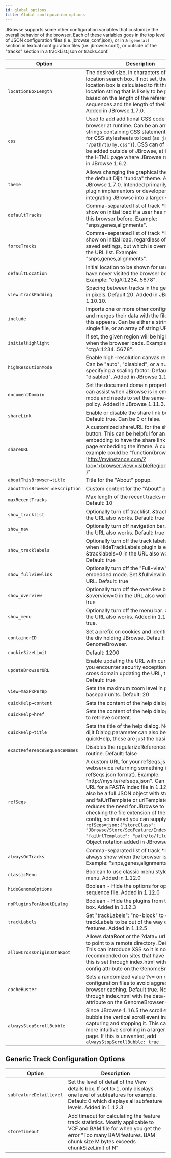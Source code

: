 ```yaml
---
id: global_options
title: Global configuration options
---
```


JBrowse supports some other configuration variables that customize the overall behavior of the browser. Each of these variables goes in the top level of JSON configuration files (i.e. jbrowse_conf.json), or in a `[general]` section in textual configuration files (i.e. jbrowse.conf), or outside of the "tracks" section in a trackList.json or tracks.conf.

|Option|Description|
|------|-----------|
|`locationBoxLength`|The desired size, in characters of the location search box. If not set, the size of the location box is calculated to fit the largest location string that is likely to be produced, based on the length of the reference sequences and the length of their names. Added in JBrowse 1.7.0.|
|`css`|Used to add additional CSS code to the browser at runtime. Can be an array of either strings containing CSS statements, or URLs for CSS stylesheets to load (`as json:{url: "/path/to/my.css"}`). CSS can of course also be added outside of JBrowse, at the level of the HTML page where JBrowse runs. Added in JBrowse 1.6.2.|
|`theme`|Allows changing the graphical theme from the default Dijit "tundra" theme. Added in JBrowse 1.7.0. Intended primarily for use by plugin implementors or developers integrating JBrowse into a larger system.|
|`defaultTracks`|Comma-separated list of track \*labels\* to show on initial load if a user has never visited this browser before. Example: "snps,genes,alignments".|
|`forceTracks`|Comma-separated list of track \*labels\* to show on initial load, regardless of the user's saved settings, but which is overridden by the URL list. Example: "snps,genes,alignments".|
|`defaultLocation`|Initial location to be shown for users who have never visited the browser before. Example: "ctgA:1234..5678".|
|`view→trackPadding`|Spacing between tracks in the genome view, in pixels. Default 20. Added in JBrowse 1.10.10.|
|`include`|Imports one or more other configuration files and merges their data with the file in which this appears. Can be either a string URL of a single file, or an array of string URLs.|
|`initialHighlight`|If set, the given region will be highlighted when the browser loads. Example: "ctgA:1234..5678".|
|`highResoutionMode`|Enable high-resolution canvas rendering. Can be "auto", "disabled", or a numeric specifying a scaling factor. Default "disabled". Added in JBrowse 1.11.4.|
|`documentDomain`|Set the document.domain property which can assist when JBrowse is in embedded mode and needs to set the same-origin policy. Added in JBrowse 1.11.3.|
|`shareLink`|Enable or disable the share link button. Default: true. Can be 0 or false.|
|`shareURL`|A customized shareURL for the share link button. This can be helpful for an iframe embedding to have the share link point to the page embedding the iframe. A customized example could be "function(browser){ return 'http://myinstance.com/?loc='+browser.view.visibleRegionLocString(); }"|
|`aboutThisBrowser→title`|Title for the "About" popup.|
|`aboutThisBrowser→description`|Custom content for the "About" popup.|
|`maxRecentTracks`|Max length of the recent tracks menu. Default: 10|
|`show_tracklist`|Optionally turn off tracklist. &tracklist=0 in the URL also works. Default: true|
|`show_nav`|Optionally turn off navigation bar. &nav=0 in the URL also works. Default: true|
|`show_tracklabels`|Optionally turn off the track labels. Works when HideTrackLabels plugin is enables. Set &tracklabels=0 in the URL also works. Default: true|
|`show_fullviewlink`|Optionally turn off the "Full-view" link in embedded mode. Set &fullviewlink=0 in the URL. Default: true|
|`show_overview`|Optionally turn off the overview bar. &overview=0 in the URL also works. Default: true|
|`show_menu`|Optionally turn off the menu bar. &menu=0 in the URL also works. Added in 1.11.6. Default: true.|
|`containerID`|Set a prefix on cookies and identify the ID of the div holding JBrowse. Default: GenomeBrowser.|
|`cookieSizeLimit`|Default: 1200|
|`updateBrowserURL`|Enable updating the URL with current view. If you encounter security exceptions from cross domain updating the URL, try disabling. Default: true|
|`view→maxPxPerBp`|Sets the maximum zoom level in pixels per basepair units. Default: 20|
|`quickHelp→content`|Sets the content of the help dialog.|
|`quickHelp→href`|Sets the content of the help dialog using XHR to retrieve content.|
|`quickHelp→title`|Sets the title of the help dialog. Note: other dijit Dialog parameter can also be passed to quickHelp, these are just the basics.|
|`exactReferenceSequenceNames`|Disables the regularizeReferenceSequence routine. Default: false|
|`refSeqs`|A custom URL for your refSeqs.json file (or a webservice returning something in refSeqs.json format). Example: "http://mysite/refseqs.json". Can also be a URL for a FASTA index file in 1.12.0+. Can also be a full JSON object with storeClass and faiUrlTemplate or urlTemplate, this reduces the need for JBrowse to depend on checking the file extension of the refSeqs config, so instead you can supply `refSeqs=json:{"storeClass": "JBrowse/Store/SeqFeature/IndexedFasta", "faiUrlTemplate": "path/to/file.fa.fai"}`. Object notation added in JBrowse 1.16.7|
|`alwaysOnTracks`|Comma-separated list of track \*labels\* to always show when the browser is opened. Example: "snps,genes,alignments".|
|`classicMenu`|Boolean to use classic menu style (File) menu. Added in 1.12.0|
|`hideGenomeOptions`|Boolean - Hide the options for opening a sequence file. Added in 1.12.0|
|`noPluginsForAboutDialog `|Boolean - Hide the plugins from the about box. Added in 1.12.3|
|`trackLabels`|Set "trackLabels": "no-block" to enable the trackLabels to be out of the way of the features. Added in 1.12.5|
|`allowCrossOriginDataRoot`|Allows dataRoot or the ?data= url parameter to point to a remote directory. Default false. This can introduce XSS so it is not recommended on sites that have logins. Note this is set through index.html with the data-config attribute on the GenomeBrowser div|
|`cacheBuster`|Sets a randomized value ?v= on requests to configuration files to avoid aggressive browser caching. Default true. Note this is set through index.html with the data-config attribute on the GenomeBrowser div|
|`alwaysStopScrollBubble`|Since JBrowse 1.16.5 the scroll event can bubble the vertical scroll event instead of capturing and stopping it. This can allow for a more intuitive scrolling in a larger embedded page. If this is unwanted, add `alwaysStopScrollBubble: true`|

## Generic Track Configuration Options

|Option|Description|
|------|-----------|
|`subfeatureDetailLevel `|Set the level of detail of the View details box. If set to 1, only displays one level of subfeatures for example. Default: 0 which displays all subfeature levels. Added in 1.12.3|
|`storeTimeout`|Add timeout for calculating the feature track statistics. Mostly applicable to VCF and BAM file for when you get the error "Too many BAM features. BAM chunk size M bytes exceeds chunkSizeLimit of N"|


